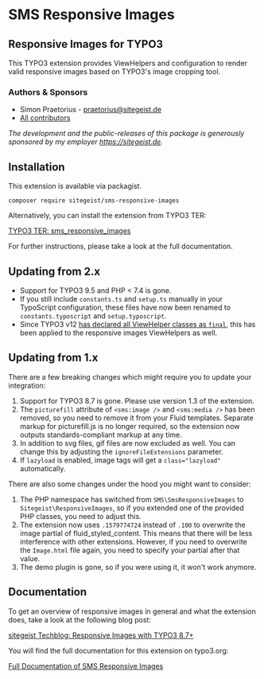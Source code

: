 # SMS Responsive Images

## Responsive Images for TYPO3

This TYPO3 extension provides ViewHelpers and configuration to render valid
responsive images based on TYPO3's image cropping tool.

### Authors & Sponsors

* Simon Praetorius - praetorius@sitegeist.de
* [All contributors](https://github.com/sitegeist/sms-responsive-images/graphs/contributors)

*The development and the public-releases of this package is generously sponsored
by my employer https://sitegeist.de.*

## Installation

This extension is available via packagist.

    composer require sitegeist/sms-responsive-images

Alternatively, you can install the extension from TYPO3 TER:

[TYPO3 TER: sms_responsive_images](https://extensions.typo3.org/extension/sms_responsive_images)

For further instructions, please take a look at the full documentation.

## Updating from 2.x

* Support for TYPO3 9.5 and PHP < 7.4 is gone.
* If you still include `constants.ts` and `setup.ts` manually in your TypoScript configuration, these
files have now been renamed to `constants.typoscript` and `setup.typoscript`.
* Since TYPO3 v12
[has declared all ViewHelper classes as `final`](https://docs.typo3.org/c/typo3/cms-core/main/en-us/Changelog/11.5/Important-95298-FluidViewhelpersWillBeDeclaredFinalInV12.html),
this has been applied to the responsive images ViewHelpers as well.

## Updating from 1.x

There are a few breaking changes which might require you to update your integration:

1. Support for TYPO3 8.7 is gone. Please use version 1.3 of the extension.
2. The `picturefill` attribute of `<sms:image />` and `<sms:media />` has been removed,
so you need to remove it from your Fluid templates. Separate markup for picturefill.js
is no longer required, so the extension now outputs standards-compliant markup at any time.
3. In addition to svg files, gif files are now excluded as well. You can change this by
adjusting the `ignoreFileExtensions` parameter.
4. If `lazyload` is enabled, image tags will get a `class="lazyload"` automatically.

There are also some changes under the hood you might want to consider:

1. The PHP namespace has switched from `SMS\SmsResponsiveImages` to `Sitegeist\ResponsiveImages`,
so if you extended one of the provided PHP classes, you need to adjust this.
2. The extension now uses `.1579774724` instead of `.100` to overwrite the image partial
of fluid_styled_content. This means that there will be less interference with other extensions.
However, if you need to overwrite the `Image.html` file again, you need to specify your
partial after that value.
3. The demo plugin is gone, so if you were using it, it won't work anymore.

## Documentation

To get an overview of responsive images in general and what the extension does, take a
look at the following blog post:

[sitegeist Techblog: Responsive Images with TYPO3 8.7+](https://sitegeist.de/blog/typo3-blog/responsive-images-with-typo3-8-7.html)

You will find the full documentation for this extension on typo3.org:

[Full Documentation of SMS Responsive Images](https://docs.typo3.org/p/sitegeist/sms-responsive-images/master/en-us/)
